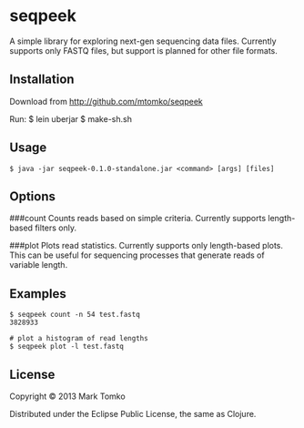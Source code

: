 # seqpeek

A simple library for exploring next-gen sequencing data files. Currently supports only FASTQ files, 
but support is planned for other file formats.

## Installation

Download from http://github.com/mtomko/seqpeek

Run:
    $ lein uberjar
    $ make-sh.sh

## Usage

    $ java -jar seqpeek-0.1.0-standalone.jar <command> [args] [files]

## Options

###count
Counts reads based on simple criteria. Currently supports length-based
filters only.

###plot
Plots read statistics. Currently supports only length-based plots. This
can be useful for sequencing processes that generate reads of variable
length.

## Examples

    $ seqpeek count -n 54 test.fastq
    3828933
    
    # plot a histogram of read lengths
    $ seqpeek plot -l test.fastq

## License

Copyright © 2013 Mark Tomko

Distributed under the Eclipse Public License, the same as Clojure.
